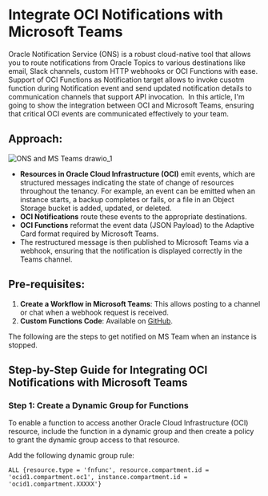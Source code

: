 # Integrate OCI Notifications with Microsoft Teams
Oracle Notification Service (ONS) is a robust cloud-native tool that allows you to route notifications from Oracle Topics to various destinations like email, Slack channels, custom HTTP webhooks or OCI Functions with ease.
Support of OCI Functions as Notification target allows to invoke cusotm function during Notification event and send updated notification details to communication channels that support API invocation. 
In this article, I'm going to show the integration between OCI and Microsoft Teams, ensuring that critical OCI events are communicated effectively to your team.

## Approach: ##

![ONS and MS Teams drawio_1](https://github.com/user-attachments/assets/e241e0d3-c255-4101-8d32-4e89a465d41b)

- **Resources in Oracle Cloud Infrastructure (OCI)** emit events, which are structured messages indicating the state of change of resources throughout the tenancy. For example, an event can be emitted when an instance starts, a backup completes or fails, or a file in an Object Storage bucket is added, updated, or deleted.
- **OCI Notifications** route these events to the appropriate destinations.
- **OCI Functions** reformat the event data (JSON Payload) to the Adaptive Card format required by Microsoft Teams.
- The restructured message is then published to Microsoft Teams via a webhook, ensuring that the notification is displayed correctly in the Teams channel.

## Pre-requisites:
1. **Create a Workflow in Microsoft Teams**: This allows posting to a channel or chat when a webhook request is received.
2. **Custom Functions Code**: Available on [GitHub](https://github.com/your-repo).
   
The following are the steps to get notified on MS Team when an instance is stopped.<br/>

## Step-by-Step Guide for Integrating OCI Notifications with Microsoft Teams

### Step 1: Create a Dynamic Group for Functions
To enable a function to access another Oracle Cloud Infrastructure (OCI) resource, include the function in a dynamic group and then create a policy to grant the dynamic group access to that resource.

Add the following dynamic group rule:

```plaintext
ALL {resource.type = 'fnfunc', resource.compartment.id = 'ocid1.compartment.oc1', instance.compartment.id = 'ocid1.compartment.XXXXX'}

